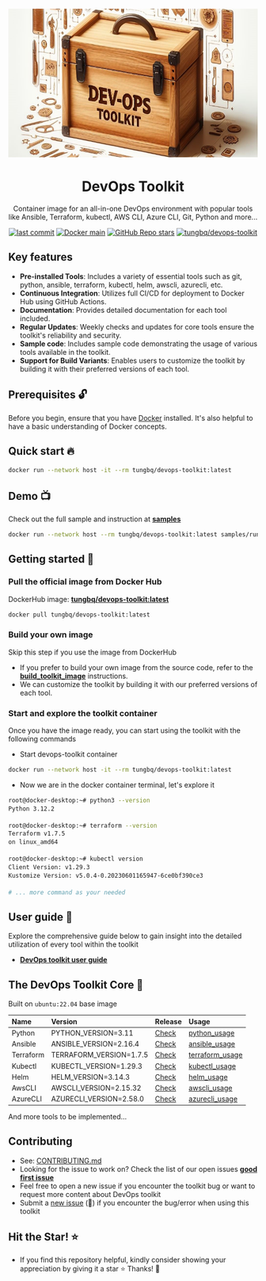 <p align="center">
  <a href="https://github.com/tungbq/devops-toolkit"><img src="./assets/images/devops-toolkit.jpg" alt="devops-toolkit" height="300"></a>
</p>

<h1 align="center">DevOps Toolkit</h1>

<p align="center">Container image for an all-in-one DevOps environment with popular tools like Ansible, Terraform, kubectl, AWS CLI, Azure CLI, Git, Python and more...</p>

<p align="center">
  <a href="https://img.shields.io/github/last-commit/tungbq/devops-toolkit/main"><img alt="last commit" src="https://img.shields.io/github/last-commit/tungbq/devops-toolkit/main" /></a>
  <a href="[https://github.com/tungbq/devops-toolkit/stargazers](https://github.com/tungbq/devops-toolkit/actions/workflows/docker-image-main.yml/badge.svg)">
     <img alt="Docker main" src="https://github.com/tungbq/devops-toolkit/actions/workflows/docker-image-main.yml/badge.svg"/></a>
  <a href="https://github.com/tungbq/devops-toolkit/stargazers"><img alt="GitHub Repo stars" src="https://img.shields.io/github/stars/tungbq/devops-toolkit"/></a>
  <a href="https://img.shields.io/docker/pulls/tungbq/devops-toolkit"><img alt="tungbq/devops-toolkit" src="https://img.shields.io/docker/pulls/tungbq/devops-toolkit"/></a>

</p>

## Key features

- **Pre-installed Tools**: Includes a variety of essential tools such as git, python, ansible, terraform, kubectl, helm, awscli, azurecli, etc.
- **Continuous Integration**: Utilizes full CI/CD for deployment to Docker Hub using GitHub Actions.
- **Documentation**: Provides detailed documentation for each tool included.
- **Regular Updates**: Weekly checks and updates for core tools ensure the toolkit's reliability and security.
- **Sample code**: Includes sample code demonstrating the usage of various tools available in the toolkit.
- **Support for Build Variants**: Enables users to customize the toolkit by building it with their preferred versions of each tool.

## Prerequisites 🔓

Before you begin, ensure that you have [Docker](https://docs.docker.com/engine/install/) installed. It's also helpful to have a basic understanding of Docker concepts.

## Quick start 🔥

```bash
docker run --network host -it --rm tungbq/devops-toolkit:latest
```

## Demo 📺

Check out the full sample and instruction at [**samples**](./samples/)

```bash
docker run --network host --rm tungbq/devops-toolkit:latest samples/run_sample.sh
```

## Getting started 📖

### Pull the official image from Docker Hub

DockerHub image: [**tungbq/devops-toolkit:latest**](https://hub.docker.com/r/tungbq/devops-toolkit)

```bash
docker pull tungbq/devops-toolkit:latest
```

### Build your own image
Skip this step if you use the image from DockerHub
- If you prefer to build your own image from the source code, refer to the [**build_toolkit_image**](./docs/build/build_toolkit_image.md) instructions.
- We can customize the toolkit by building it with our preferred versions of each tool.

### Start and explore the toolkit container

Once you have the image ready, you can start using the toolkit with the following commands

- Start devops-toolkit container

```bash
docker run --network host -it --rm tungbq/devops-toolkit:latest
```

- Now we are in the docker container terminal, let's explore it

```bash
root@docker-desktop:~# python3 --version
Python 3.12.2

root@docker-desktop:~# terraform --version
Terraform v1.7.5
on linux_amd64

root@docker-desktop:~# kubectl version
Client Version: v1.29.3
Kustomize Version: v5.0.4-0.20230601165947-6ce0bf390ce3

# ... more command as your needed
```

## User guide 📖

Explore the comprehensive guide below to gain insight into the detailed utilization of every tool within the toolkit

- [**DevOps toolkit user guide**](./docs/usage/README.md)

## The DevOps Toolkit Core 🧰

Built on `ubuntu:22.04` base image

| Name      | Version                 | Release                                                                      | Usage                                              |
| :-------- | :---------------------- | :--------------------------------------------------------------------------- | :------------------------------------------------- |
| Python    | PYTHON_VERSION=3.11     | [Check](https://www.python.org/downloads/source/)                            | [python_usage](./docs/usage/python_usage.md)       |
| Ansible   | ANSIBLE_VERSION=2.16.4  | [Check](https://api.github.com/repos/ansible/ansible/releases/latest)        | [ansible_usage](./docs/usage/ansible_usage.md)     |
| Terraform | TERRAFORM_VERSION=1.7.5 | [Check](https://releases.hashicorp.com/terraform/)                           | [terraform_usage](./docs/usage/terraform_usage.md) |
| Kubectl   | KUBECTL_VERSION=1.29.3  | [Check](https://dl.k8s.io/release/stable.txt)                                | [kubectl_usage](./docs/usage/kubectl_usage.md)     |
| Helm      | HELM_VERSION=3.14.3     | [Check](https://github.com/helm/helm/releases)                               | [helm_usage](./docs/usage/helm_usage.md)           |
| AwsCLI    | AWSCLI_VERSION=2.15.32  | [Check](https://raw.githubusercontent.com/aws/aws-cli/v2/CHANGELOG.rst)      | [awscli_usage](./docs/usage/awscli_usage.md)       |
| AzureCLI  | AZURECLI_VERSION=2.58.0 | [Check](https://learn.microsoft.com/en-us/cli/azure/release-notes-azure-cli) | [azurecli_usage](./docs/usage/azurecli_usage.md)   |

And more tools to be implemented...

## Contributing

- See: [CONTRIBUTING.md](./CONTRIBUTING.md)
- Looking for the issue to work on? Check the list of our open issues [**good first issue**](https://github.com/tungbq/devops-toolkit/issues?q=is%3Aissue+is%3Aopen+label%3A%22good+first+issue%22)
- Feel free to open a new issue if you encounter the toolkit bug or want to request more content about DevOps toolkit
- Submit a [new issue](https://github.com/tungbq/devops-toolkit/issues/new) (🐛) if you encounter the bug/error when using this toolkit

## Hit the Star! ⭐

- If you find this repository helpful, kindly consider showing your appreciation by giving it a star ⭐ Thanks! 💖
